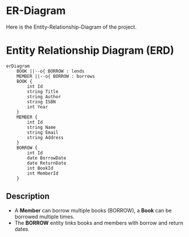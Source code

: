 # ER-Diagram

Here is the Entity-Relationship-Diagram of the project.

# Entity Relationship Diagram (ERD)

```mermaid
erDiagram
    BOOK ||--o{ BORROW : lends
    MEMBER ||--o{ BORROW : borrows
    BOOK {
        int Id
        string Title
        string Author
        string ISBN
        int Year
    }
    MEMBER {
        int Id
        string Name
        string Email
        string Address
    }
    BORROW {
        int Id
        date BorrowDate
        date ReturnDate
        int BookId
        int MemberId
    }
```

## Description
- A **Member** can borrow multiple books (BORROW), a **Book** can be borrowed multiple times.
- The **BORROW** entity links books and members with borrow and return dates.
